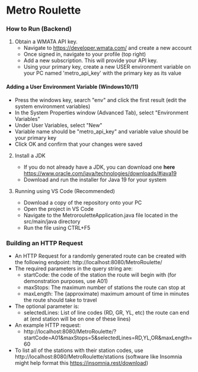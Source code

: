 # Metro Roulette

### How to Run (Backend)

1. Obtain a WMATA API key. 
    - Navigate to https://developer.wmata.com/ and create a new account
    - Once signed in, navigate to your profile (top right)
    - Add a new subscription. This will provide your API key.
    - Using your primary key, create a new USER environment variable on your PC
    named 'metro_api_key' with the primary key as its value

#### Adding a User Environment Variable (Windows10/11)
- Press the windows key, search "env" and click the first result (edit the system environment variables)
- In the System Properties window (Advanced Tab), select "Environment Variables"
- Under User Variables, select "New"
- Variable name should be "metro_api_key" and variable value should be your primary key
- Click OK and confirm that your changes were saved


2. Install a JDK
    - If you do not already have a JDK, you can download one **here** https://www.oracle.com/java/technologies/downloads/#java19
    - Download and run the installer for Java 19 for your system

3. Running using VS Code (Recommended)
    - Download a copy of the repository onto your PC
    - Open the project in VS Code
    - Navigate to the MetrorouletteApplication.java file located in the src/main/java directory
    - Run the file using CTRL+F5

### Building an HTTP Request
- An HTTP Request for a randomly generated route can be created with the following endpoint:
    http://localhost:8080/MetroRoulette/
- The required parameters in the query string are:
    - startCode: the code of the station the route will begin with (for demonstration purposes, use A01)
    - maxStops: The maximum number of stations the route can stop at
    - maxLength: The (approximate) maximum amount of time in minutes the route should take to travel
- The optional parameter is:
    - selectedLines: List of line codes (RD, GR, YL, etc) the route can end at (end station will be on one of these lines)
- An example HTTP request:
    - http://localhost:8080/MetroRoulette/?startCode=A01&maxStops=5&selectedLines=RD,YL,OR&maxLength=60
- To list all of the stations with their station codes, use http://localhost:8080/MetroRoulette/stations (software like Insomnia might help format this https://insomnia.rest/download)

